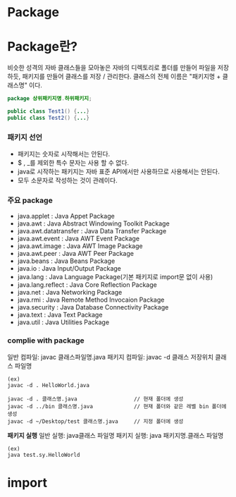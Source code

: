 # Package
# Package란?
비슷한 성격의 자바 클래스들을 모아놓은 자바의 디렉토리로
폴더를 만들어 파일을 저장하듯, 패키지를 만들어 클래스를 저장 / 관리한다.
클래스의 전체 이름은 "패키지명 + 클래스명" 이다.

```java
package 상위패키지명.하위패키지;

public class Test1() {...}
public class Test2() {...}
```

### 패키지 선언
- 패키지는 숫자로 시작해서는 안된다.
- $ , _를 제외한 특수 문자는 사용 할 수 없다.  
- java로 시작하는 패키지는 자바 표준 API에서만 사용하므로 사용해서는 안된다.
- 모두 소문자로 작성하는 것이 관례이다.

### 주요 package
- java.applet : Java Appet Package
- java.awt : Java Abstract Windowing Toolkit Package
- java.awt.datatransfer : Java Data Transfer Package
- java.awt.event : Java AWT Event Package
- java.awt.image : Java AWT Image Package
- java.awt.peer : Java AWT Peer Package
- java.beans : Java Beans Package
- java.io : Java Input/Output Package
- java.lang : Java Language Package(기본 패키지로 import문 없이 사용)
- java.lang.reflect : Java Core Reflection Package
- java.net : Java Networking Package
- java.rmi : Java Remote Method Invocaion Package
- java.security : Java Database Connectivity Package
- java.text : Java Text Package
- java.util : Java Utilities Package

### complie with package
일반 컴파일: javac 클래스파일명.java
패키지 컴파일: javac -d 클래스 저장위치 클래스 파일명
```
(ex)
javac -d . HelloWorld.java

javac -d . 클래스명.java                  // 현재 폴더에 생성
javac -d ../bin 클래스명.java             // 현재 폴더와 같은 레벨 bin 폴더에 생성
javac -d ~/Desktop/test 클래스명.java     // 지정 폴더에 생성
```
**패키지 실행**
일반 실행: java클래스 파일명
패키지 실행: java 패키지명.클래스 파일명
```
(ex)
java test.sy.HelloWorld
```

# import
